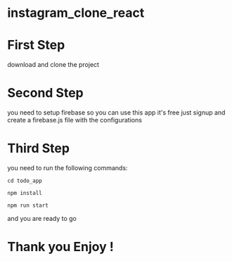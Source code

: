 # instagram_clone_react

# First Step

download and clone the project

# Second Step

you need to setup firebase so you can use this app
it's free just signup and create a firebase.js file 
with the configurations

# Third Step

you need to run the following commands:

    cd todo_app

    npm install

    npm run start

and you are ready to go

# Thank you Enjoy !
